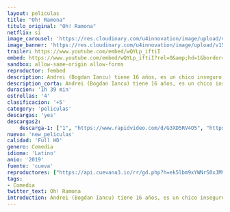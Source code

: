 ```yaml
---
layout: peliculas
title: "Oh! Ramona"
titulo_original: "Oh! Ramona"
netflix: si
image_carousel: 'https://res.cloudinary.com/u4innovation/image/upload/v1562909082/oh-ramona-poster-min_emakqy.jpg'
image_banner: 'https://res.cloudinary.com/u4innovation/image/upload/v1562909082/ohramonabanner-min_zheqe4.jpg'
trailer: https://www.youtube.com/embed/wQYLp_iftiI
embed: https://www.youtube.com/embed/wQYLp_iftiI?rel=0&amp;hd=1&border=0&wmode=opaque&enablejsapi=1&modestbranding=1&controls=1&showinfo=1
sandbox: allow-same-origin allow-forms
reproductor: fembed
description: Andrei (Bogdan Iancu) tiene 16 años, es un chico inseguro, y está colado por su sensual pero distante compañera de clase Ramona (Aggy K. Adams). Claro que todo cambia cuando conoce a la espectacular recepcionista de un hotel llamada Anemona (Holly Horne).
description_corta: Andrei (Bogdan Iancu) tiene 16 años, es un chico inseguro, y está colado por su sensual pero distante compañera de clase Ramona (Aggy K. Adams). Claro que todo cambia cuando conoce a la espectacular recepcionista de un hotel llamada Anemona (Holly Horne).
duracion: '1h 39 min'
estrellas: '4'
clasificacion: '+5'
category: 'peliculas'
descargas: 'yes'
descargas2:
    descarga-1: ["1", "https://www.rapidvideo.com/d/G3XD5RV4O5", "https://www.google.com/s2/favicons?domain=openload.co","OpenLoad","https://res.cloudinary.com/imbriitneysam/image/upload/v1541473684/mexico.png", "Latino", "Full HD"]
nuevo: 'new_peliculas'
calidad: 'Full HD'
genero: Comedia
idioma: 'Latino'
anio: '2019'
fuente: 'cueva'
reproductores: ["https://api.cuevana3.io/rr/gd.php?h=ek5lbm9xYWNrS0xJMVp5b21KREk0dFBLbjVkaHhkRGdrOG1jbnBpUnhhS1Z0NFpwbTZXWDFkaXJlS1pndHJQWHR0UmxpV0NacEtxOHQyZW1hcGpVNUsyU3FadVkyUT09"]
tags:
- Comedia
twitter_text: Oh! Ramona
introduction: Andrei (Bogdan Iancu) tiene 16 años, es un chico inseguro, y está colado por su sensual pero distante compañera de clase Ramona (Aggy K. Adams). Claro que todo cambia cuando conoce a la espectacular recepcionista de un hotel llamada Anemona (Holly Horne).
---
```



 







